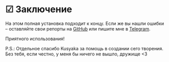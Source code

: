 # ☑ Заключение

На этом полная установка подходит к концу. Если же вы нашли ошибки – оставляйте свои репорты на [GitHub](https://github.com/profitrollgame/autozoom/issues) или пишите мне в [Telegram](https://t.me/profitroll).

Приятного использования!

P.S.: Отдельное спасибо Kusyaka за помощь в создании сего творения. Без тебя, если честно, у меня бы ничего не вышло, дружище <3
